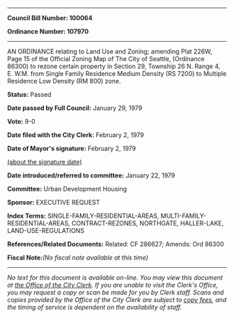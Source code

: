 

********

**Council Bill Number: 100064**
   
**Ordinance Number: 107970**
********

 AN ORDINANCE relating to Land Use and Zoning; amending Plat 226W, Page 15 of the Official Zoning Map of The City of Seattle, (Ordinance 86300) to rezone certain property in Section 29, Township 26 N. Range 4, E. W.M. from Single Family Residence Medium Density (RS 7200) to Multiple Residence Low Density (RM 800) zone.

**Status:** Passed
   
**Date passed by Full Council:** January 29, 1979
   
**Vote:** 9-0
   
**Date filed with the City Clerk:** February 2, 1979
   
**Date of Mayor's signature:** February 2, 1979
   
[(about the signature date)](/~public/approvaldate.htm)
   
   
   
**Date introduced/referred to committee:** January 22, 1979
   
**Committee:** Urban Development Housing
   
**Sponsor:** EXECUTIVE REQUEST
   
   
**Index Terms:** SINGLE-FAMILY-RESIDENTIAL-AREAS, MULTI-FAMILY-RESIDENTIAL-AREAS, CONTRACT-REZONES, NORTHGATE, HALLER-LAKE, LAND-USE-REGULATIONS

**References/Related Documents:** Related: CF 286627; Amends: Ord 86300

**Fiscal Note:**_(No fiscal note available at this time)_
********

_No text for this document is available on-line. You may view this document at [the Office of the City Clerk](http://www.seattle.gov/leg/clerk/contactUs.htm). If you are unable to visit the Clerk's Office, you may request a copy or scan be made for you by Clerk staff. Scans and copies provided by the Office of the City Clerk are subject to [copy fees](http://clerk.seattle.gov/~public/clerkfees.htm), and the timing of service is dependent on the availability of staff._

